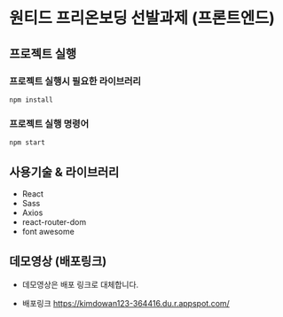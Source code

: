 # 원티드 프리온보딩 선발과제 (프론트엔드)

## 프로젝트 실행

### 프로젝트 실행시 필요한 라이브러리

```
npm install
```

### 프로젝트 실행 명령어
```
npm start
```
## 사용기술 & 라이브러리
- React
- Sass
- Axios
- react-router-dom
- font awesome
## 데모영상 (배포링크)

- 데모영상은 배포 링크로 대체합니다.  

- 배포링크 https://kimdowan123-364416.du.r.appspot.com/

